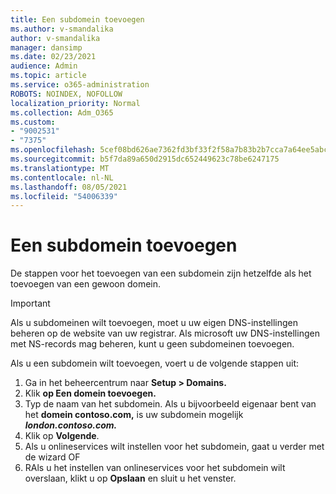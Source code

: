 ```yaml
---
title: Een subdomein toevoegen
ms.author: v-smandalika
author: v-smandalika
manager: dansimp
ms.date: 02/23/2021
audience: Admin
ms.topic: article
ms.service: o365-administration
ROBOTS: NOINDEX, NOFOLLOW
localization_priority: Normal
ms.collection: Adm_O365
ms.custom:
- "9002531"
- "7375"
ms.openlocfilehash: 5cef08bd626ae7362fd3bf33f2f58a7b83b2b7cca7a64ee5abc9efaa546acd72
ms.sourcegitcommit: b5f7da89a650d2915dc652449623c78be6247175
ms.translationtype: MT
ms.contentlocale: nl-NL
ms.lasthandoff: 08/05/2021
ms.locfileid: "54006339"
---
```

# <a name="add-a-subdomain"></a>Een subdomein toevoegen

De stappen voor het toevoegen van een subdomein zijn hetzelfde als het toevoegen van een gewoon domein. 

> [!IMPORTANT]
> Als u subdomeinen wilt toevoegen, moet u uw eigen DNS-instellingen beheren op de website van uw registrar. Als microsoft uw DNS-instellingen met NS-records mag beheren, kunt u geen subdomeinen toevoegen. 

Als u een subdomein wilt toevoegen, voert u de volgende stappen uit:

1. Ga in het beheercentrum naar **Setup > Domains.**
2. Klik **op Een domein toevoegen.**
3. Typ de naam van het subdomein. Als u bijvoorbeeld eigenaar bent van het **domein contoso.com,** is uw subdomein mogelijk **_london.contoso.com._**
4. Klik op **Volgende**.
5. Als u onlineservices wilt instellen voor het subdomein, gaat u verder met de wizard OF
6. RAls u het instellen van onlineservices voor het subdomein wilt overslaan, klikt u op **Opslaan** en sluit u het venster.


